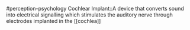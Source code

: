 #perception-psychology 
Cochlear Implant::A device that converts sound into electrical signalling which stimulates the auditory nerve through electrodes implanted in the [[cochlea]]
<!--SR:!2024-02-05,3,250-->